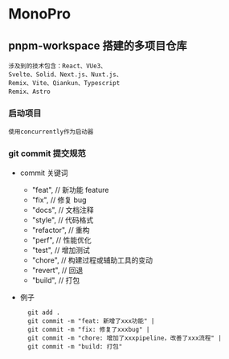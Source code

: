 # MonoPro

## pnpm-workspace 搭建的多项目仓库

```docs
涉及到的技术包含：React、VUe3、
Svelte、Solid、Next.js、Nuxt.js、
Remix、Vite、Qiankun、Typescript
Remix、Astro
```

### 启动项目

```shell
使用concurrently作为启动器
```

### git commit 提交规范

- commit 关键词

  - "feat", // 新功能 feature
  - "fix", // 修复 bug
  - "docs", // 文档注释
  - "style", // 代码格式
  - "refactor", // 重构
  - "perf", // 性能优化
  - "test", // 增加测试
  - "chore", // 构建过程或辅助工具的变动
  - "revert", // 回退
  - "build", // 打包

- 例子
  ```shell
    git add .
    git commit -m "feat: 新增了xxx功能" |
    git commit -m "fix: 修复了xxxbug" |
    git commit -m "chore: 增加了xxxpipeline，改善了xxx流程" |
    git commit -m "build: 打包"
  ```
